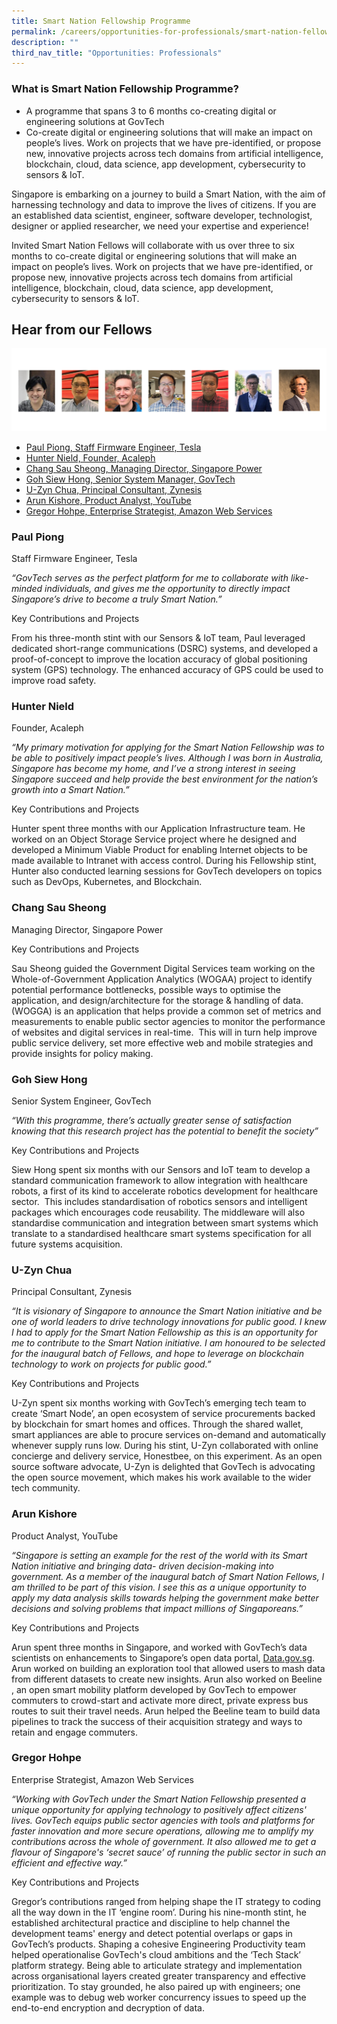 ```yaml
---
title: Smart Nation Fellowship Programme
permalink: /careers/opportunities-for-professionals/smart-nation-fellowship-programme/
description: ""
third_nav_title: "Opportunities: Professionals"
---
```

### What is Smart Nation Fellowship Programme?

* A programme that spans 3 to 6 months co-creating digital or engineering solutions at GovTech
* Co-create digital or engineering solutions that will make an impact on people’s lives. Work on projects that we have pre-identified, or propose new, innovative projects across tech domains from artificial intelligence, blockchain, cloud, data science, app development, cybersecurity to sensors &amp; IoT.

Singapore is embarking on a journey to build a Smart Nation, with the aim of harnessing technology and data to improve the lives of citizens. If you are an established data scientist, engineer, software developer, technologist, designer or applied researcher, we need your expertise and experience!

Invited Smart Nation Fellows will collaborate with us over three to six months to co-create digital or engineering solutions that will make an impact on people’s lives. Work on projects that we have pre-identified, or propose new, innovative projects across tech domains from artificial intelligence, blockchain, cloud, data science, app development, cybersecurity to sensors &amp; IoT.

## **Hear from our Fellows**

![Smart Nation Fellowship Fellows](/images/careers/Smart_Nation_Fellowship_Group2.png)
* [Paul Piong, Staff Firmware Engineer, Tesla](#paul-piong)<br>
* [Hunter Nield, Founder, Acaleph](#hunter-nield)<br>
* [Chang Sau Sheong, Managing Director, Singapore Power](#chang-sau-sheong)<br>
* [Goh Siew Hong, Senior System Manager, GovTech](#goh-siew-hong)<br>
* [U-Zyn Chua, Principal Consultant, Zynesis](#uzyn-chua)<br>
* [Arun Kishore, Product Analyst, YouTube](#arun-kishore)<br>
* [Gregor Hohpe, Enterprise Strategist, Amazon Web Services](#gregor-hohpe)<br>


### **Paul Piong**
<a id="paul-piong"></a>
Staff Firmware Engineer, Tesla

*“GovTech serves as the perfect platform for me to collaborate with like-minded individuals, and gives me the opportunity to directly impact Singapore’s drive to become a truly Smart Nation.”*

Key Contributions and Projects

From his three-month stint with our Sensors &amp; IoT team, Paul leveraged dedicated short-range communications (DSRC) systems, and developed a proof-of-concept to improve the location accuracy of global positioning system (GPS) technology. The enhanced accuracy of GPS could be used to improve road safety.


### **Hunter Nield**
<a id="hunter-nield"></a>
Founder, Acaleph

*“My primary motivation for applying for the Smart Nation Fellowship was to be able to positively impact people’s lives. Although I was born in Australia, Singapore has become my home, and I’ve a strong interest in seeing Singapore succeed and help provide the best environment for the nation’s growth into a Smart Nation.”*

Key Contributions and Projects

Hunter spent three months with our Application Infrastructure team. He worked on an Object Storage Service project where he designed and developed a Minimum Viable Product for enabling Internet objects to be made available to Intranet with access control. During his Fellowship stint, Hunter also conducted learning sessions for GovTech developers on topics such as DevOps, Kubernetes, and Blockchain.

### **Chang Sau Sheong**
<a id="chang-sau-sheong"></a>
Managing Director, Singapore Power

Key Contributions and Projects

Sau Sheong guided the Government Digital Services team working on the Whole-of-Government Application Analytics (WOGAA) project to identify potential performance bottlenecks, possible ways to optimise the application, and design/architecture for the storage &amp; handling of data.
(WOGGA) is an application that helps provide a common set of metrics and measurements to enable public sector agencies to monitor the performance of websites and digital services in real-time.&nbsp; This will in turn help improve public service delivery, set more effective web and mobile strategies and provide insights for policy making.

### **Goh Siew Hong**
<a id="goh-siew-hong"></a>
Senior System Engineer, GovTech

*“With this programme, there’s actually greater sense of satisfaction knowing that this research project has
the potential to benefit the society”*

Key Contributions and Projects

Siew Hong spent six months with our Sensors and IoT team to develop a standard communication framework to allow integration with healthcare robots, a first of its kind to accelerate robotics development for healthcare sector.&nbsp; This includes standardisation of robotics sensors and intelligent packages which encourages code reusability. The middleware will also standardise communication and integration between smart systems which translate to a standardised healthcare smart systems specification for all future systems acquisition.

### **U-Zyn Chua**
<a id="uzyn-chua"></a>
Principal Consultant, Zynesis

*“It is visionary of Singapore to announce the Smart Nation initiative and be one of world leaders to drive technology innovations for public good. I knew I had to apply for the Smart Nation Fellowship as this is an opportunity for me to contribute to the Smart Nation initiative. I am honoured to be selected for the inaugural batch of Fellows, and hope to leverage on blockchain technology to work on projects for public good.”*

Key Contributions and Projects

U-Zyn spent six months working with GovTech’s emerging tech team to create ‘Smart Node’, an open ecosystem of service procurements backed by blockchain for smart homes and offices. Through the shared wallet, smart appliances are able to procure services on-demand and automatically whenever supply runs low. During his stint, U-Zyn collaborated with online concierge and delivery service, Honestbee, on this experiment. As an open source software advocate, U-Zyn is delighted that GovTech is advocating the open source movement, which makes his work available to the wider tech community.

### **Arun Kishore**
<a id="arun-kishore"></a>
Product Analyst, YouTube

*“Singapore is setting an example for the rest of the world with its Smart Nation initiative and bringing data- driven decision-making into government. As a member of the inaugural batch of Smart Nation Fellows, I am thrilled to be part of this vision. I see this as a unique opportunity to apply my data analysis skills towards helping the government make better decisions and solving problems that impact millions of Singaporeans.”*

Key Contributions and Projects

Arun spent three months in Singapore, and worked with GovTech’s data scientists on enhancements to Singapore’s open data portal, [Data.gov.sg](https://data.gov.sg). Arun worked on building an exploration tool that allowed users to mash data from different datasets to create new insights. Arun also worked on Beeline , an open smart mobility platform developed by GovTech to empower commuters to crowd-start and activate more direct, private express bus routes to suit their travel needs. Arun helped the Beeline team to build data pipelines to track the success of their acquisition strategy and ways to retain and engage commuters.

### **Gregor Hohpe**
<a id="gregor-hohpe"></a>
Enterprise Strategist, Amazon Web Services

*“Working with GovTech under the Smart Nation Fellowship presented a unique opportunity for applying technology to positively affect citizens' lives. GovTech equips public sector agencies with tools and platforms for faster innovation and more secure operations, allowing me to amplify my contributions across the whole of government. It also allowed me to get a flavour of Singapore's ‘secret sauce’ of running the public sector in such an efficient and effective way.”*

Key Contributions and Projects

Gregor’s contributions ranged from helping shape the IT strategy to coding all the way down in the IT ‘engine room’. During his nine-month stint, he established architectural practice and discipline to help channel the development teams' energy and detect potential overlaps or gaps in GovTech’s products. Shaping a cohesive Engineering Productivity team helped operationalise GovTech's cloud ambitions and the ‘Tech Stack’ platform strategy. Being able to articulate strategy and implementation across organisational layers created greater transparency and effective prioritization. To stay grounded, he also paired up with engineers; one example was to debug web worker concurrency issues to speed up the end-to-end encryption and decryption of data.